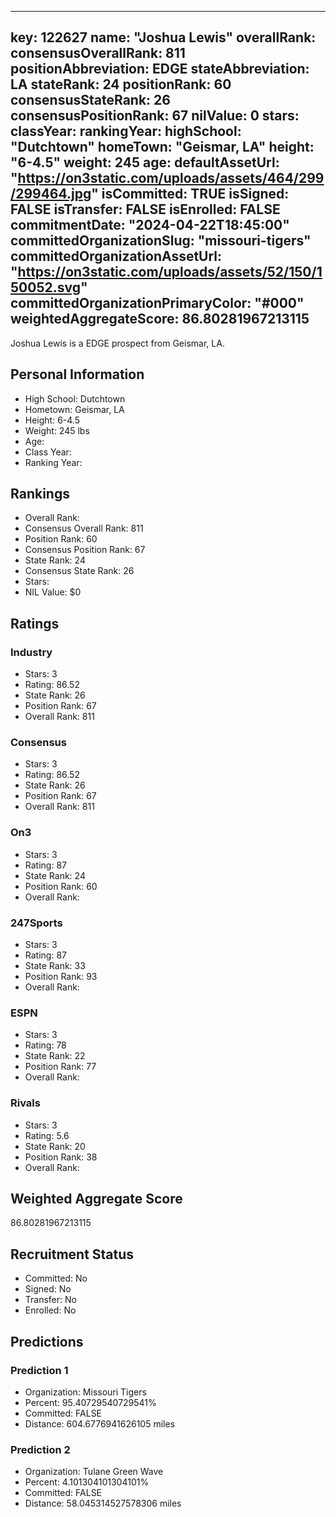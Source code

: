 ---
  key: 122627
  name: "Joshua Lewis"
  overallRank: 
  consensusOverallRank: 811
  positionAbbreviation: EDGE
  stateAbbreviation: LA
  stateRank: 24
  positionRank: 60
  consensusStateRank: 26
  consensusPositionRank: 67
  nilValue: 0
  stars: 
  classYear: 
  rankingYear: 
  highSchool: "Dutchtown"
  homeTown: "Geismar, LA"
  height: "6-4.5"
  weight: 245
  age: 
  defaultAssetUrl: "https://on3static.com/uploads/assets/464/299/299464.jpg"
  isCommitted: TRUE
  isSigned: FALSE
  isTransfer: FALSE
  isEnrolled: FALSE
  commitmentDate: "2024-04-22T18:45:00"
  committedOrganizationSlug: "missouri-tigers"
  committedOrganizationAssetUrl: "https://on3static.com/uploads/assets/52/150/150052.svg"
  committedOrganizationPrimaryColor: "#000"
  weightedAggregateScore: 86.80281967213115
  ---
  
  Joshua Lewis is a EDGE prospect from Geismar, LA.
  
  ## Personal Information
  - High School: Dutchtown
  - Hometown: Geismar, LA
  - Height: 6-4.5
  - Weight: 245 lbs
  - Age: 
  - Class Year: 
  - Ranking Year: 
  
  ## Rankings
  - Overall Rank: 
  - Consensus Overall Rank: 811
  - Position Rank: 60
  - Consensus Position Rank: 67
  - State Rank: 24
  - Consensus State Rank: 26
  - Stars: 
  - NIL Value: $0
  
  ## Ratings
  
  ### Industry
  - Stars: 3
  - Rating: 86.52
  - State Rank: 26
  - Position Rank: 67
  - Overall Rank: 811
  
  ### Consensus
  - Stars: 3
  - Rating: 86.52
  - State Rank: 26
  - Position Rank: 67
  - Overall Rank: 811
  
  ### On3
  - Stars: 3
  - Rating: 87
  - State Rank: 24
  - Position Rank: 60
  - Overall Rank: 
  
  ### 247Sports
  - Stars: 3
  - Rating: 87
  - State Rank: 33
  - Position Rank: 93
  - Overall Rank: 
  
  ### ESPN
  - Stars: 3
  - Rating: 78
  - State Rank: 22
  - Position Rank: 77
  - Overall Rank: 
  
  ### Rivals
  - Stars: 3
  - Rating: 5.6
  - State Rank: 20
  - Position Rank: 38
  - Overall Rank: 
  
  ## Weighted Aggregate Score
  86.80281967213115
  
  ## Recruitment Status
  - Committed: No
  - Signed: No
  - Transfer: No
  - Enrolled: No
  
  
  
  ## Predictions
  
  ### Prediction 1
  - Organization: Missouri Tigers
  - Percent: 95.40729540729541%
  - Committed: FALSE
  - Distance: 604.6776941626105 miles
  
  ### Prediction 2
  - Organization: Tulane Green Wave
  - Percent: 4.101304101304101%
  - Committed: FALSE
  - Distance: 58.045314527578306 miles
  